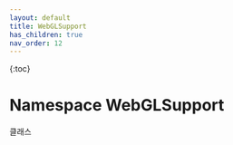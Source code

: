 ```yaml
---
layout: default
title: WebGLSupport
has_children: true
nav_order: 12
---
```


{:toc}

# Namespace WebGLSupport

클래스
 
